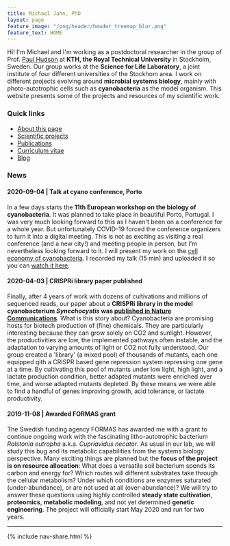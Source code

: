 ```yaml
---
title: Michael Jahn, PhD
layout: page
feature_image: "/png/header/header_treemap_blur.png"
feature_text: HOME
---
```


Hi! I'm Michael and I'm working as a postdoctoral researcher in the group of Prof. [Paul Hudson](https://www.kth.se/profile/huds/page/2-group-members) at **KTH, the Royal Technical University** in Stockholm, Sweden. Our group works at the **Science for Life Laboratory**, a joint institute of four different universities of the Stockhom area. I work on different projects evolving around **microbial systems biology**, mainly with photo-autotrophic cells such as **cyanobacteria** as the model organism. This website presents some of the projects and resources of my scientific work.

### Quick links

- [About this page](about)
- [Scientific projects](projects)
- [Publications](publications)
- [Curriculum vitae](CV)
- [Blog](blog)

### News

#### 2020-09-04 | Talk at cyano conference, Porto

In a few days starts the **11th European workshop on the biology of cyanobacteria**. It was planned to take place in beautiful Porto, Portugal. I was very much looking forward to this as I haven't been on a conference for a whole year. But unfortunately COVID-19 forced the conference organizers to turn it into a digital meeting. This is not as exciting as visiting a real conference (and a new city!) and meeting people in person, but I'm nevertheless looking forward to it. I will present my work on the [cell economy of cyanobacteria](projects). I recorded my talk (15 min) and uploaded it so you can [watch it here](blog).

#### 2020-04-03 | CRISPRi library paper published     

Finally, after 4 years of work with dozens of cultivations and millions of sequenced reads, our paper about a **CRISPRi library in the model cyanobacterium *Synechocystis* was [published in Nature Communications](https://www.nature.com/articles/s41467-020-15491-7)**. What is this story about? Cyanobacteria are promising hosts for biotech production of (fine) chemicals. They are particularly interesting because they can grow solely on CO2 and sunlight. However, the productivities are low, the implemented pathways often instable, and the adaptation to varying amounts of light or CO2 not fully understood. Our group created a 'library' (a mixed pool) of thousands of mutants, each one equipped qith a CRISPR based gene repression system repressing one gene at a time. By cultivating this pool of mutants under low light, high light, and  a lactate production condition, better adapted mutants were enriched over time, and worse adapted mutants depleted. By these means we were able to find a handful of genes improving growth, acid tolerance, or lactate productivity.


#### 2019-11-08 | Awarded FORMAS grant

The Swedish funding agency FORMAS has awarded me with a grant to continue ongoing work with the fascinating litho-autotrophic bacterium *Ralstonia eutropha* a.k.a. *Cupriavidus necator*. As usual in our lab, we will study this bug and its metabolic capabilities from the systems biology perspective. Many exciting things are planned but the **focus of the project is on resource allocation**: What does a versatile soil bacterium spends its carbon and energy for? Which routes will different substrates take through the cellular metabolism? Under which conditions are enzymes saturated (under-abundance), or are not used at all (over-abundance)? We will try to answer these questions using highly controlled **steady state cultivation**, **proteomics**, **metabolic modeling**, and not yet determined **genetic engineering**. The project will officially start May 2020 and run for two years.

-----

{% include nav-share.html %}

